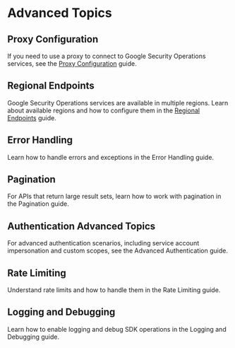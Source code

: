 # Advanced Topics

## Proxy Configuration

If you need to use a proxy to connect to Google Security Operations services, see the [Proxy Configuration](proxies.md) guide.

## Regional Endpoints

Google Security Operations services are available in multiple regions. Learn about available regions and how to configure them in the [Regional Endpoints](regions.md) guide.

## Error Handling

Learn how to handle errors and exceptions in the Error Handling guide.

## Pagination

For APIs that return large result sets, learn how to work with pagination in the Pagination guide.

## Authentication Advanced Topics

For advanced authentication scenarios, including service account impersonation and custom scopes, see the Advanced Authentication guide.

## Rate Limiting

Understand rate limits and how to handle them in the Rate Limiting guide.

## Logging and Debugging

Learn how to enable logging and debug SDK operations in the Logging and Debugging guide.
